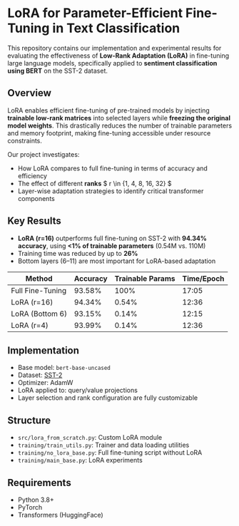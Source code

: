 # LoRA for Parameter-Efficient Fine-Tuning in Text Classification

This repository contains our implementation and experimental results for evaluating the effectiveness of **Low-Rank Adaptation (LoRA)** in fine-tuning large language models, specifically applied to **sentiment classification using BERT** on the SST-2 dataset.

## Overview

LoRA enables efficient fine-tuning of pre-trained models by injecting **trainable low-rank matrices** into selected layers while **freezing the original model weights**. This drastically reduces the number of trainable parameters and memory footprint, making fine-tuning accessible under resource constraints.

Our project investigates:
- How LoRA compares to full fine-tuning in terms of accuracy and efficiency
- The effect of different **ranks** $ r \in \{1, 4, 8, 16, 32\} $
- Layer-wise adaptation strategies to identify critical transformer components

## Key Results

- **LoRA (r=16)** outperforms full fine-tuning on SST-2 with **94.34% accuracy**, using **<1% of trainable parameters** (0.54M vs. 110M)
- Training time was reduced by up to **26%**
- Bottom layers (6–11) are most important for LoRA-based adaptation

| Method            | Accuracy | Trainable Params | Time/Epoch |
|-------------------|----------|------------------|-------------|
| Full Fine-Tuning  | 93.58%   | 100%             | 17:05       |
| LoRA (r=16)       | 94.34%   | 0.54%            | 12:36       |
| LoRA (Bottom 6)   | 93.15%   | 0.14%            | 12:15       |
| LoRA (r=4)        | 93.99%   | 0.14%            | 12:36       |

## Implementation

- Base model: `bert-base-uncased`
- Dataset: [SST-2](https://huggingface.co/datasets/stanfordnlp/sst2)
- Optimizer: AdamW
- LoRA applied to: query/value projections
- Layer selection and rank configuration are fully customizable

## Structure

- `src/lora_from_scratch.py`: Custom LoRA module
- `training/train_utils.py`: Trainer and data loading utilities
- `training/no_lora_base.py`: Full fine-tuning script without LoRA
- `training/main_base.py`: LoRA experiments

## Requirements

- Python 3.8+
- PyTorch
- Transformers (HuggingFace)